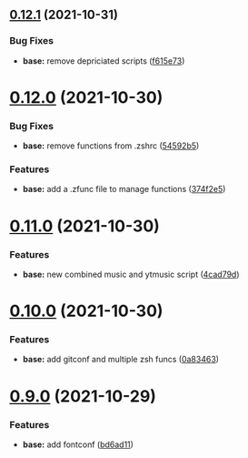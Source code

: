 ## [0.12.1](https://github.com/umgbhalla/dotstow/compare/v0.12.0...v0.12.1) (2021-10-31)


### Bug Fixes

* **base:** remove depriciated scripts ([f615e73](https://github.com/umgbhalla/dotstow/commit/f615e73928796f54e160f65ea14f0461b382bf67))



# [0.12.0](https://github.com/umgbhalla/dotstow/compare/v0.11.0...v0.12.0) (2021-10-30)


### Bug Fixes

* **base:** remove functions from .zshrc ([54592b5](https://github.com/umgbhalla/dotstow/commit/54592b52261625280a86edacdc6216e64365eb4f))


### Features

* **base:** add a .zfunc file to manage functions ([374f2e5](https://github.com/umgbhalla/dotstow/commit/374f2e503b0831c5d27474b98b766079bf5d284b))



# [0.11.0](https://github.com/umgbhalla/dotstow/compare/v0.10.0...v0.11.0) (2021-10-30)


### Features

* **base:** new combined music and ytmusic script ([4cad79d](https://github.com/umgbhalla/dotstow/commit/4cad79d53a2fc08eee7ed7c09cb21c4e3d68eedd))



# [0.10.0](https://github.com/umgbhalla/dotstow/compare/v0.9.0...v0.10.0) (2021-10-30)


### Features

* **base:** add gitconf and multiple zsh funcs ([0a83463](https://github.com/umgbhalla/dotstow/commit/0a834634308639f754e444235f6e680e7f3b3266))



# [0.9.0](https://github.com/umgbhalla/dotstow/compare/v0.8.0...v0.9.0) (2021-10-29)


### Features

* **base:** add fontconf ([bd6ad11](https://github.com/umgbhalla/dotstow/commit/bd6ad11acde9ee1ee8be139672e23fe072cda294))



